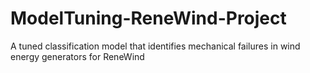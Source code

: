 # ModelTuning-ReneWind-Project
A tuned classification model that identifies mechanical failures in wind energy generators for ReneWind
